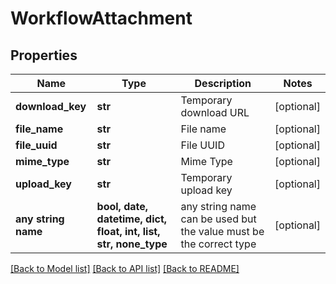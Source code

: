 # WorkflowAttachment


## Properties
Name | Type | Description | Notes
------------ | ------------- | ------------- | -------------
**download_key** | **str** | Temporary download URL | [optional] 
**file_name** | **str** | File name | [optional] 
**file_uuid** | **str** | File UUID | [optional] 
**mime_type** | **str** | Mime Type | [optional] 
**upload_key** | **str** | Temporary upload key | [optional] 
**any string name** | **bool, date, datetime, dict, float, int, list, str, none_type** | any string name can be used but the value must be the correct type | [optional]

[[Back to Model list]](../README.md#documentation-for-models) [[Back to API list]](../README.md#documentation-for-api-endpoints) [[Back to README]](../README.md)


